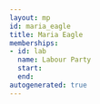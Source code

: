 ```yaml
---
layout: mp
id: maria_eagle
title: Maria Eagle
memberships:
- id: lab
  name: Labour Party
  start: 
  end: 
autogenerated: true
---
```

